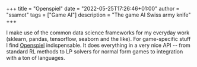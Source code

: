 +++
title = "Openspiel"
date = "2022-05-25T17:26:46+01:00"
author = "ssamot"
tags = ["Game AI"]
description = "The game AI Swiss army knife"
+++

I make use of the common data science frameworks for my everyday work (sklearn, pandas, tensorflow, seaborn and the like). For game-specific stuff I find [Openspiel](https://github.com/deepmind/open_spiel) indispensable. It does everything in a very nice API -- from standard RL methods to LP solvers for normal form games to integration with a ton of languages. 
